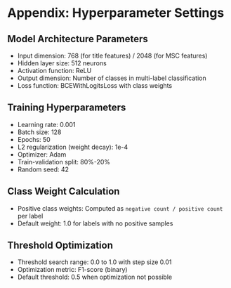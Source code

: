 # Appendix: Hyperparameter Settings

## Model Architecture Parameters
- Input dimension: 768 (for title features) / 2048 (for MSC features)
- Hidden layer size: 512 neurons
- Activation function: ReLU
- Output dimension: Number of classes in multi-label classification
- Loss function: BCEWithLogitsLoss with class weights

## Training Hyperparameters
- Learning rate: 0.001
- Batch size: 128
- Epochs: 50
- L2 regularization (weight decay): 1e-4
- Optimizer: Adam
- Train-validation split: 80%-20%
- Random seed: 42

## Class Weight Calculation
- Positive class weights: Computed as `negative count / positive count` per label
- Default weight: 1.0 for labels with no positive samples

## Threshold Optimization
- Threshold search range: 0.0 to 1.0 with step size 0.01
- Optimization metric: F1-score (binary)
- Default threshold: 0.5 when optimization not possible

